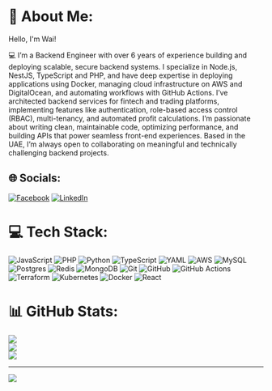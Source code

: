 # 💫 About Me:

Hello, I'm Wai!

💻 I’m a Backend Engineer with over 6 years of experience building and deploying scalable, secure backend systems. I specialize in Node.js, NestJS, TypeScript and PHP, and have deep expertise in deploying applications using Docker, managing cloud infrastructure on AWS and DigitalOcean, and automating workflows with GitHub Actions. I’ve architected backend services for fintech and trading platforms, implementing features like authentication, role-based access control (RBAC), multi-tenancy, and automated profit calculations. I’m passionate about writing clean, maintainable code, optimizing performance, and building APIs that power seamless front-end experiences. Based in the UAE, I’m always open to collaborating on meaningful and technically challenging backend projects.

## 🌐 Socials:

[![Facebook](https://img.shields.io/badge/Facebook-%231877F2.svg?logo=Facebook&logoColor=white)](https://www.facebook.com/nsisnotasava) [![LinkedIn](https://img.shields.io/badge/LinkedIn-%230077B5.svg?logo=linkedin&logoColor=white)](https://www.linkedin.com/in/wai-oo-aung-31b409185)

# 💻 Tech Stack:

![JavaScript](https://img.shields.io/badge/javascript-%23323330.svg?style=flat&logo=javascript&logoColor=%23F7DF1E) ![PHP](https://img.shields.io/badge/php-%23777BB4.svg?style=flat&logo=php&logoColor=white) ![Python](https://img.shields.io/badge/python-3670A0?style=flat&logo=python&logoColor=ffdd54) ![TypeScript](https://img.shields.io/badge/typescript-%23007ACC.svg?style=flat&logo=typescript&logoColor=white) ![YAML](https://img.shields.io/badge/yaml-%23ffffff.svg?style=flat&logo=yaml&logoColor=151515) ![AWS](https://img.shields.io/badge/AWS-%23FF9900.svg?style=flat&logo=amazon-aws&logoColor=white) ![MySQL](https://img.shields.io/badge/mysql-4479A1.svg?style=flat&logo=mysql&logoColor=white) ![Postgres](https://img.shields.io/badge/postgres-%23316192.svg?style=flat&logo=postgresql&logoColor=white) ![Redis](https://img.shields.io/badge/redis-%23DD0031.svg?style=flat&logo=redis&logoColor=white) ![MongoDB](https://img.shields.io/badge/MongoDB-%234ea94b.svg?style=flat&logo=mongodb&logoColor=white) ![Git](https://img.shields.io/badge/git-%23F05033.svg?style=flat&logo=git&logoColor=white) ![GitHub](https://img.shields.io/badge/github-%23121011.svg?style=flat&logo=github&logoColor=white) ![GitHub Actions](https://img.shields.io/badge/github%20actions-%232671E5.svg?style=flat&logo=githubactions&logoColor=white) ![Terraform](https://img.shields.io/badge/terraform-%235835CC.svg?style=flat&logo=terraform&logoColor=white) ![Kubernetes](https://img.shields.io/badge/kubernetes-%23326ce5.svg?style=flat&logo=kubernetes&logoColor=white) ![Docker](https://img.shields.io/badge/docker-%230db7ed.svg?style=flat&logo=docker&logoColor=white) ![React](https://img.shields.io/badge/react-%2320232a.svg?style=flat&logo=react&logoColor=%2361DAFB)

# 📊 GitHub Stats:

![](https://github-readme-stats.vercel.app/api?username=waiooaung&theme=buefy&hide_border=false&include_all_commits=true&count_private=true)<br/>
![](https://github-readme-streak-stats.herokuapp.com/?user=waiooaung&theme=buefy&hide_border=false)<br/>
![](https://github-readme-stats.vercel.app/api/top-langs/?username=waiooaung&theme=buefy&hide_border=false&include_all_commits=true&count_private=true&layout=compact)

---

[![](https://visitcount.itsvg.in/api?id=waiooaung&icon=2&color=6)](https://visitcount.itsvg.in)
